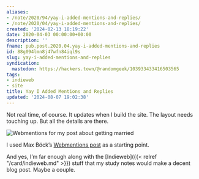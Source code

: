```yaml
---
aliases:
- /note/2020/94/yay-i-added-mentions-and-replies/
- /note/2020/04/yay-i-added-mentions-and-replies/
created: '2024-02-13 18:19:22'
date: 2020-04-03 00:00:00+00:00
description: ''
fname: pub.post.2020.04.yay-i-added-mentions-and-replies
id: 88g094lmn8j47wfn84iql9s
slug: yay-i-added-mentions-and-replies
syndication:
  mastodon: https://hackers.town/@randomgeek/103933433416503565
tags:
- indieweb
- site
title: Yay I Added Mentions and Replies
updated: '2024-08-07 19:02:38'
---
```


Not real time, of course. It updates when I build the site. The layout needs touching up. But all the details are there.

![Webmentions for my post about getting married](assets/img/2020/cover-2020-04-03.png)

I used Max Böck’s [Webmentions post](https://mxb.dev/blog/using-webmentions-on-static-sites/#webmentions) as a starting point.

And yes, I’m far enough along with the [Indieweb]({{< relref "/card/indieweb.md" >}}) stuff that my study notes would make a decent blog post. Maybe a couple.